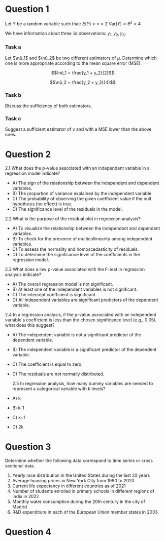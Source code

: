 # Question 1

Let  Y  be a random variable such that:
$E(Y) = \nu = 2$
$\text{Var}(Y) = \theta^2 = 4$

We have information about three iid observations: $y_1, y_2, y_3$.

### Task a
Let $\nû_1$ and $\nû_2$ be two different estimators of $\mu$. Determine which one is more appropriate according to the mean square error (MSE).

$$\nû_1 = \frac{y_1 + y_2}{2}$$

$$\nû_2 = \frac{y_2 + y_3}{4}$$

### Task b
Discuss the sufficiency of both estimators.

### Task c
Suggest a sufficient estimator of $\nu$ and with a MSE lower than the above ones.


# Question 2

2.1 What does the p-value associated with an independent variable in a regression model indicate?
- A) The sign of the relationship between the independent and dependent variables.
- B) The proportion of variance explained by the independent variable.
- C) The probability of observing the given coefficient value if the null hypothesis (no effect) is true.
- D) The significance level of the residuals in the model.

2.2 What is the purpose of the residual plot in regression analysis?
- A) To visualize the relationship between the independent and dependent variables.
- B) To check for the presence of multicollinearity among independent variables.
- C) To assess the normality and homoscedasticity of residuals.
- D) To determine the significance level of the coefficients in the regression model.

  
2.3 What does a low p-value associated with the F-test in regression analysis indicate?
- A) The overall regression model is not significant.
- B) At least one of the independent variables is not significant.
- C) The intercept coefficient is significant.
- D) All independent variables are significant predictors of the dependent variable.

2.4 In a regression analysis, if the p-value associated with an independent variable's coefficient is less than the chosen significance level (e.g., 0.05), what does this suggest?
- A) The independent variable is not a significant predictor of the dependent variable.
- B) The independent variable is a significant predictor of the dependent variable.
- C) The coefficient is equal to zero.
- D) The residuals are not normally distributed.

  2.5 In regression analysis, how many dummy variables are needed to represent a categorical variable with k levels?

- A) k
- B) k-1
- C) k+1
- D) 2k


# Question 3

Determine whether the following data correspond to time series or cross sectional data.

1. Yearly race distribution in the United States during the last 20 years
2. Average housing prices in New York City from 1990 to 2020
3. Current life expectancy in different countries as of 2021
4. Number of students enrolled in primary schools in different regions of India in 2022
5. Monthly water consumption during the 20th century in the city of Madrid
6. R&D expenditure in each of the European Union member states in 2003

# Question 4
